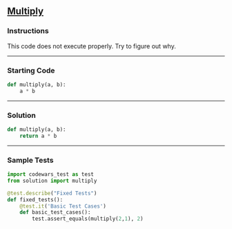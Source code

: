 ## [Multiply](https://www.codewars.com/kata/50654ddff44f800200000004)

### Instructions

This code does not execute properly. Try to figure out why.

---

### Starting Code


```python
def multiply(a, b):
    a * b
```

---

### Solution


```python
def multiply(a, b):
    return a * b
```

---

### Sample Tests

```python
import codewars_test as test
from solution import multiply

@test.describe("Fixed Tests")
def fixed_tests():
    @test.it('Basic Test Cases')
    def basic_test_cases():
        test.assert_equals(multiply(2,1), 2)
```
